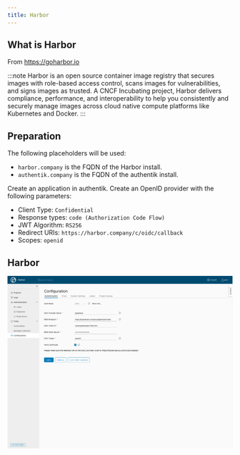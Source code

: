 ```yaml
---
title: Harbor
---
```


## What is Harbor

From https://goharbor.io

:::note
Harbor is an open source container image registry that secures images with role-based access control, scans images for vulnerabilities, and signs images as trusted. A CNCF Incubating project, Harbor delivers compliance, performance, and interoperability to help you consistently and securely manage images across cloud native compute platforms like Kubernetes and Docker.
:::

## Preparation

The following placeholders will be used:

-   `harbor.company` is the FQDN of the Harbor install.
-   `authentik.company` is the FQDN of the authentik install.

Create an application in authentik. Create an OpenID provider with the following parameters:

-   Client Type: `Confidential`
-   Response types: `code (Authorization Code Flow)`
-   JWT Algorithm: `RS256`
-   Redirect URIs: `https://harbor.company/c/oidc/callback`
-   Scopes: `openid`

## Harbor

![](./harbor.png)
